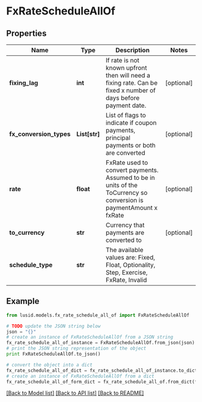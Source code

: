 # FxRateScheduleAllOf


## Properties
Name | Type | Description | Notes
------------ | ------------- | ------------- | -------------
**fixing_lag** | **int** | If rate is not known upfront then will need a fixing rate. Can be fixed x number of days before payment date. | [optional] 
**fx_conversion_types** | **List[str]** | List of flags to indicate if coupon payments, principal payments or both are converted | [optional] 
**rate** | **float** | FxRate used to convert payments. Assumed to be in units of the ToCurrency so conversion is paymentAmount x fxRate | [optional] 
**to_currency** | **str** | Currency that payments are converted to | [optional] 
**schedule_type** | **str** | The available values are: Fixed, Float, Optionality, Step, Exercise, FxRate, Invalid | 

## Example

```python
from lusid.models.fx_rate_schedule_all_of import FxRateScheduleAllOf

# TODO update the JSON string below
json = "{}"
# create an instance of FxRateScheduleAllOf from a JSON string
fx_rate_schedule_all_of_instance = FxRateScheduleAllOf.from_json(json)
# print the JSON string representation of the object
print FxRateScheduleAllOf.to_json()

# convert the object into a dict
fx_rate_schedule_all_of_dict = fx_rate_schedule_all_of_instance.to_dict()
# create an instance of FxRateScheduleAllOf from a dict
fx_rate_schedule_all_of_form_dict = fx_rate_schedule_all_of.from_dict(fx_rate_schedule_all_of_dict)
```
[[Back to Model list]](../README.md#documentation-for-models) [[Back to API list]](../README.md#documentation-for-api-endpoints) [[Back to README]](../README.md)


